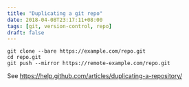 ```yaml
---
title: "Duplicating a git repo"
date: 2018-04-08T23:17:11+08:00
tags: [git, version-control, repo]
draft: false
---
```


```
git clone --bare https://example.com/repo.git
cd repo.git
git push --mirror https://remote-example.com/repo.git
```

See https://help.github.com/articles/duplicating-a-repository/
